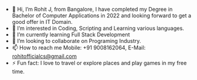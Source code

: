 - 👋 Hi, I’m Rohit J, from Bangalore, I have completed my Degree in Bachelor of Computer Applications in 2022 and looking forward to get a good offer in IT Domain.
- 👀 I’m interested in Coding, Scripting and Learning various languages.
- 🌱 I’m currently learning Full Stack Development
- 💞️ I’m looking to collaborate on Programing Industry.
- 📫 How to reach me Mobile: +91 9008162064, E-Mail: rohitofficialcs@gmail.com
- ⚡ Fun fact: I love to travel or explore places and play games in my free time.

<!---
Rohit-J-900/Rohit-J-900 is a ✨ special ✨ repository because its `README.md` (this file) appears on your GitHub profile.
You can click the Preview link to take a look at your changes.
--->
